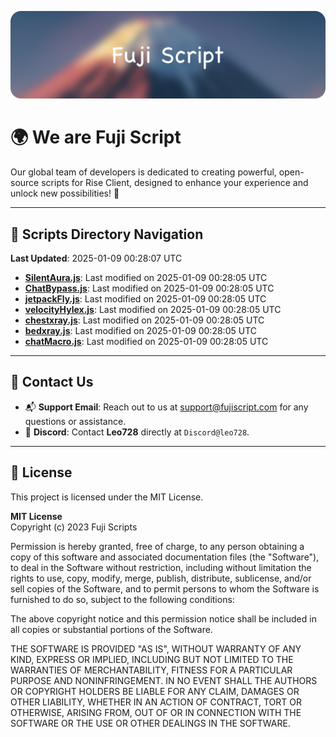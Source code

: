 ![Banner](.github/b.webp)

# 🌍 **We are Fuji Script**

Our global team of developers is dedicated to creating powerful, open-source scripts for Rise Client, designed to enhance your experience and unlock new possibilities! 🌟

---
<!-- SCRIPTS_NAVIGATION_START -->
## 📂 **Scripts Directory Navigation**

**Last Updated**: 2025-01-09 00:28:07 UTC

- **[SilentAura.js](scripts/SilentAura.js)**: Last modified on 2025-01-09 00:28:05 UTC
- **[ChatBypass.js](scripts/ChatBypass.js)**: Last modified on 2025-01-09 00:28:05 UTC
- **[jetpackFly.js](scripts/jetpackFly.js)**: Last modified on 2025-01-09 00:28:05 UTC
- **[velocityHylex.js](scripts/velocityHylex.js)**: Last modified on 2025-01-09 00:28:05 UTC
- **[chestxray.js](scripts/chestxray.js)**: Last modified on 2025-01-09 00:28:05 UTC
- **[bedxray.js](scripts/bedxray.js)**: Last modified on 2025-01-09 00:28:05 UTC
- **[chatMacro.js](scripts/chatMacro.js)**: Last modified on 2025-01-09 00:28:05 UTC

<!-- SCRIPTS_NAVIGATION_END -->

---

## 💬 **Contact Us**  
- 📬 **Support Email**: Reach out to us at [support@fujiscript.com](mailto:support@fujiscript.com) for any questions or assistance.  
- 💬 **Discord**: Contact **Leo728** directly at `Discord@leo728`.

---

## 📜 **License**

This project is licensed under the MIT License.  

**MIT License**  
Copyright (c) 2023 Fuji Scripts  

Permission is hereby granted, free of charge, to any person obtaining a copy of this software and associated documentation files (the "Software"), to deal in the Software without restriction, including without limitation the rights to use, copy, modify, merge, publish, distribute, sublicense, and/or sell copies of the Software, and to permit persons to whom the Software is furnished to do so, subject to the following conditions:  

The above copyright notice and this permission notice shall be included in all copies or substantial portions of the Software.  

THE SOFTWARE IS PROVIDED "AS IS", WITHOUT WARRANTY OF ANY KIND, EXPRESS OR IMPLIED, INCLUDING BUT NOT LIMITED TO THE WARRANTIES OF MERCHANTABILITY, FITNESS FOR A PARTICULAR PURPOSE AND NONINFRINGEMENT. IN NO EVENT SHALL THE AUTHORS OR COPYRIGHT HOLDERS BE LIABLE FOR ANY CLAIM, DAMAGES OR OTHER LIABILITY, WHETHER IN AN ACTION OF CONTRACT, TORT OR OTHERWISE, ARISING FROM, OUT OF OR IN CONNECTION WITH THE SOFTWARE OR THE USE OR OTHER DEALINGS IN THE SOFTWARE.  
